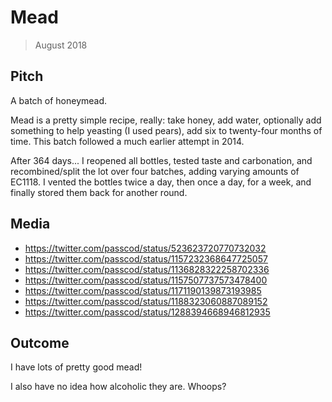 # Mead

> August 2018

## Pitch

A batch of honeymead.

Mead is a pretty simple recipe, really: take honey, add water, optionally add something to help
yeasting (I used pears), add six to twenty-four months of time. This batch followed a much earlier
attempt in 2014.

After 364 days... I reopened all bottles, tested taste and carbonation, and recombined/split the lot
over four batches, adding varying amounts of EC1118. I vented the bottles twice a day, then once a
day, for a week, and finally stored them back for another round.

## Media

- <https://twitter.com/passcod/status/523623720770732032>
- <https://twitter.com/passcod/status/1157232368647725057>
- <https://twitter.com/passcod/status/1136828322258702336>
- <https://twitter.com/passcod/status/1157507737573478400>
- <https://twitter.com/passcod/status/1171190139873193985>
- <https://twitter.com/passcod/status/1188323060887089152>
- <https://twitter.com/passcod/status/1288394668946812935>

## Outcome

I have lots of pretty good mead!

I also have no idea how alcoholic they are. Whoops?
